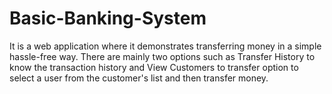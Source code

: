 # Basic-Banking-System
It is a web application where it demonstrates transferring money in a simple hassle-free way. There are mainly two options such as Transfer History to know the transaction history and View Customers to transfer option to select a user from the customer's list and then transfer money.

